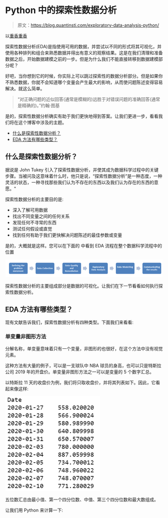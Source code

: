 # Python 中的探索性数据分析

> 原文：<https://blog.quantinsti.com/exploratory-data-analysis-python/>

以[重香重香](https://www.linkedin.com/in/rekhit/)

探索性数据分析(EDA)是指使用可用的数据，并尝试以不同的形式将其可视化，并使用各种排列和组合来熟悉数据并得出有意义的观察结果。这是在我们清理和准备数据之后，开始数据建模之前的一步。但是为什么我们不能直接转移到数据建模部分呢？

好吧，当你想到它的时候，你实际上可以跳过探索性的数据分析部分。但是如果你不熟悉数据，你就不会知道哪个变量会产生最大的影响，从而使问题陈述变得容易解决。就这么简单。

> “对正确问题的近似回答(通常是模糊的)远胜于对错误问题的准确回答(通常是精确的)。”约翰·图基

是的，探索性数据分析确实有助于我们更快地得到答案。让我们更进一步，看看我们将在这个博客中涉及的主题。

*   [什么是探索性数据分析？](#What-Exploratory-Data-Analysis)
*   [EDA 方法有哪些类型？](#Types-EDA-Methods)

## 什么是探索性数据分析？

据说是 John Tukey 引入了探索性数据分析，并使其成为数据科学过程中的关键步骤。当被问及这意味着什么时，他只是说，“探索性数据分析”是一种态度，一种灵活的状态，一种寻找那些我们认为不存在的东西以及我们认为存在的东西的意愿。"

探索性数据分析的主要目的是:

*   深入了解可用数据
*   找出不同变量之间的任何关系
*   发现任何不寻常的东西
*   测试任何假设或直觉
*   找到任何有助于我们更快解决问题陈述的最佳参数或变量

是的，大概就是这样。您可以在下面的
中看到 EDA 流程在整个数据科学流程中的位置

![](img/6577d9463d59e0e3d511d2203986d72d.png)

探索性数据分析的主要组成部分是数据的可视化。让我们在下一节看看如何执行探索性数据分析。

## EDA 方法有哪些类型？

现有文献告诉我们，探索性数据分析有四种类型。下面我们来看看:

### 单变量非图形方法

分解名称，单变量意味着只有一个变量，非图形的也很好，在这个方法中没有视觉元素。

这种方法有大量的例子，可以是一支球队中 NBA 球员的身高，也可以只是特斯拉公司 2019 年的开盘价。单变量非图形方法之一可以是变量的 5 个数字汇总。

以特斯拉 11 天的收盘价为例，我们将只取收盘价，并将其列表如下。因此，它看起来像这样:

![](img/80dadf748e54e6409ce035601a868480.png)

五位数汇总由最小值、第一个四分位数、中值、第三个四分位数和最大数组成。

让我们用 Python 来计算一下: